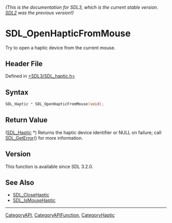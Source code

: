 ###### (This is the documentation for SDL3, which is the current stable version. [SDL2](https://wiki.libsdl.org/SDL2/) was the previous version!)
# SDL_OpenHapticFromMouse

Try to open a haptic device from the current mouse.

## Header File

Defined in [<SDL3/SDL_haptic.h>](https://github.com/libsdl-org/SDL/blob/main/include/SDL3/SDL_haptic.h)

## Syntax

```c
SDL_Haptic * SDL_OpenHapticFromMouse(void);
```

## Return Value

([SDL_Haptic](SDL_Haptic) *) Returns the haptic device identifier or NULL
on failure; call [SDL_GetError](SDL_GetError)() for more information.

## Version

This function is available since SDL 3.2.0.

## See Also

- [SDL_CloseHaptic](SDL_CloseHaptic)
- [SDL_IsMouseHaptic](SDL_IsMouseHaptic)

----
[CategoryAPI](CategoryAPI), [CategoryAPIFunction](CategoryAPIFunction), [CategoryHaptic](CategoryHaptic)

